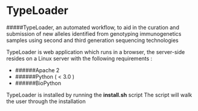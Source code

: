 # TypeLoader

#####TypeLoader, an automated workflow, to aid in the curation and submission of new alleles identified from genotyping immunogenetics samples using second and third generation sequencing technologies

TypeLoader is web application which runs in a browser, the server-side resides on a Linux server with the following requirements :

* ######Apache 2
* ######Python ( < 3.0 )
* ######BioPython

TypeLoader is installed by running the **__install.sh__** script
The script will walk the user through the installation

